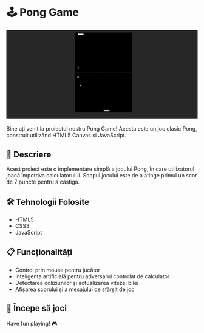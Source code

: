 # 🕹️ Pong Game

![Pong](1.png)

Bine ați venit la proiectul nostru Pong Game! Acesta este un joc clasic Pong, construit utilizând HTML5 Canvas și JavaScript.

## 🚀 Descriere
Acest proiect este o implementare simplă a jocului Pong, în care utilizatorul joacă împotriva calculatorului. Scopul jocului este de a atinge primul un scor de 7 puncte pentru a câștiga.

## 🛠️ Tehnologii Folosite
- HTML5
- CSS3
- JavaScript

## 📋 Funcționalități
- Control prin mouse pentru jucător
- Inteligenta artificială pentru adversarul controlat de calculator
- Detectarea coliziunilor și actualizarea vitezei bilei
- Afișarea scorului și a mesajului de sfârșit de joc
## 🏁 Începe să joci
Have fun playing! 🎮
